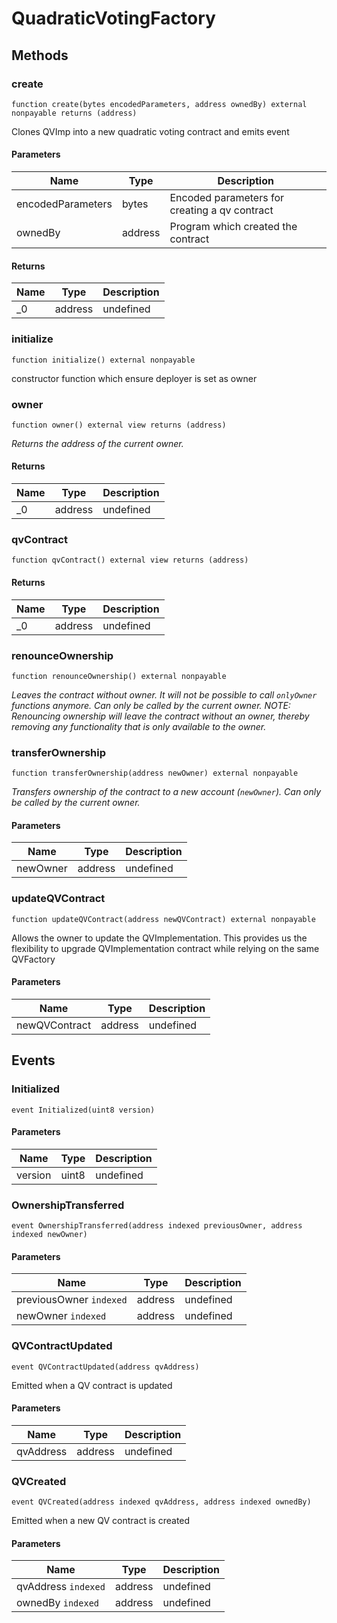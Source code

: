 # QuadraticVotingFactory









## Methods

### create

```solidity
function create(bytes encodedParameters, address ownedBy) external nonpayable returns (address)
```

Clones QVImp into a new quadratic voting contract and emits event



#### Parameters

| Name | Type | Description |
|---|---|---|
| encodedParameters | bytes | Encoded parameters for creating a qv contract |
| ownedBy | address | Program which created the contract |

#### Returns

| Name | Type | Description |
|---|---|---|
| _0 | address | undefined |

### initialize

```solidity
function initialize() external nonpayable
```

constructor function which ensure deployer is set as owner




### owner

```solidity
function owner() external view returns (address)
```



*Returns the address of the current owner.*


#### Returns

| Name | Type | Description |
|---|---|---|
| _0 | address | undefined |

### qvContract

```solidity
function qvContract() external view returns (address)
```






#### Returns

| Name | Type | Description |
|---|---|---|
| _0 | address | undefined |

### renounceOwnership

```solidity
function renounceOwnership() external nonpayable
```



*Leaves the contract without owner. It will not be possible to call `onlyOwner` functions anymore. Can only be called by the current owner. NOTE: Renouncing ownership will leave the contract without an owner, thereby removing any functionality that is only available to the owner.*


### transferOwnership

```solidity
function transferOwnership(address newOwner) external nonpayable
```



*Transfers ownership of the contract to a new account (`newOwner`). Can only be called by the current owner.*

#### Parameters

| Name | Type | Description |
|---|---|---|
| newOwner | address | undefined |

### updateQVContract

```solidity
function updateQVContract(address newQVContract) external nonpayable
```

Allows the owner to update the QVImplementation. This provides us the flexibility to upgrade QVImplementation contract while relying on the same QVFactory



#### Parameters

| Name | Type | Description |
|---|---|---|
| newQVContract | address | undefined |



## Events

### Initialized

```solidity
event Initialized(uint8 version)
```





#### Parameters

| Name | Type | Description |
|---|---|---|
| version  | uint8 | undefined |

### OwnershipTransferred

```solidity
event OwnershipTransferred(address indexed previousOwner, address indexed newOwner)
```





#### Parameters

| Name | Type | Description |
|---|---|---|
| previousOwner `indexed` | address | undefined |
| newOwner `indexed` | address | undefined |

### QVContractUpdated

```solidity
event QVContractUpdated(address qvAddress)
```

Emitted when a QV contract is updated



#### Parameters

| Name | Type | Description |
|---|---|---|
| qvAddress  | address | undefined |

### QVCreated

```solidity
event QVCreated(address indexed qvAddress, address indexed ownedBy)
```

Emitted when a new QV contract is created



#### Parameters

| Name | Type | Description |
|---|---|---|
| qvAddress `indexed` | address | undefined |
| ownedBy `indexed` | address | undefined |



